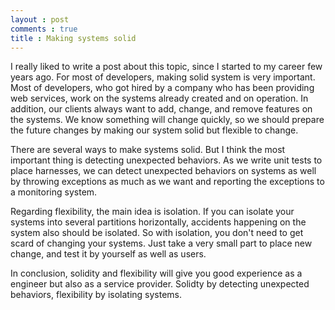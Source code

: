 ```yaml
---
layout : post
comments : true
title : Making systems solid
---
```


I really liked to write a post about this topic, since I started to my career few years ago. For most of developers, making solid system is very important. Most of developers, who got hired by a company who has been providing web services, work on the systems already created and on operation. In addition, our clients always want to add, change, and remove features on the systems. We know something will change quickly, so we should prepare the future changes by making our system solid but flexible to change.

<!--break-->

There are several ways to make systems solid. But I think the most important thing is detecting unexpected behaviors. As we write unit tests to place harnesses, we can detect unexpected behaviors on systems as well by throwing exceptions as much as we want and reporting the exceptions to a monitoring system.

Regarding flexibility, the main idea is isolation. If you can isolate your systems into several partitions horizontally, accidents happening on the system also should be isolated. So with isolation, you don't need to get scard of changing your systems. Just take a very small part to place new change, and test it by yourself as well as users.

In conclusion, solidity and flexibility will give you good experience as a engineer but also as a service provider. Solidty by detecting unexpected behaviors, flexibility by isolating systems.
